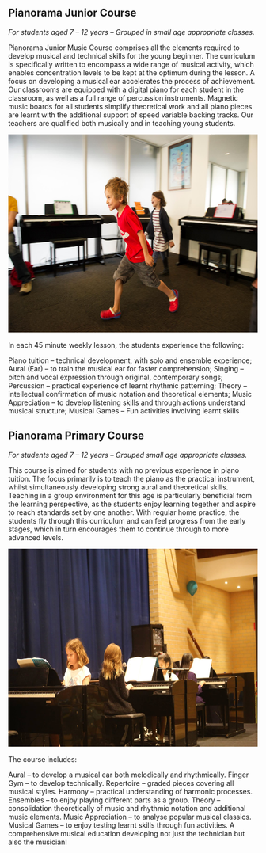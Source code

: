 ## Pianorama Junior Course  

*For students  aged  7 – 12 years – Grouped in small age appropriate classes.*

Pianorama Junior Music Course comprises all the elements required to develop musical and technical skills for the young beginner. The curriculum is specifically written to encompass a wide range of musical activity, which enables concentration levels to be kept at the optimum during the lesson. A focus on developing a musical ear accelerates the process of achievement. Our classrooms are equipped with a digital piano for each student in the classroom, as well as a full range of percussion instruments. Magnetic music boards for all students simplify theoretical work and all piano pieces are learnt with the additional support of speed variable backing tracks. Our teachers are qualified both musically and in teaching young students.

<img src="images/18121242_1945394909069149_8174843808573398308_o.jpg" alt="ismbondi" width="650" height="400">

In each 45 minute weekly lesson, the students experience the following:

Piano tuition – technical development, with solo and ensemble experience;
Aural (Ear) – to train the musical ear for faster comprehension;
Singing – pitch and vocal expression through original, contemporary songs;
Percussion – practical experience of learnt rhythmic patterning;
Theory – intellectual confirmation of music notation and theoretical elements;
Music Appreciation – to develop listening skills and through actions understand musical structure;
Musical Games – Fun activities involving learnt skills

## Pianorama Primary Course

*For students  aged  7 – 12 years – Grouped small age appropriate classes.*

This course is aimed for students with no previous experience in piano tuition. The focus primarily is to teach the piano as the practical instrument, whilst simultaneously developing strong aural and theoretical skills. Teaching in a group environment for this age is particularly beneficial from the learning perspective, as the students enjoy learning together and aspire to reach standards set by one another. With regular home practice, the students fly through this curriculum and can feel progress from the early stages, which in turn encourages them to continue through to more advanced levels.

<img src="images/26961745_2075500332725272_1848297573837803827_o.jpg" alt="ismbondi" width="650" height="400">

The course includes:

Aural – to develop a musical ear both melodically and rhythmically.
Finger Gym  – to develop technically.
Repertoire  – graded pieces covering all musical styles.
Harmony – practical understanding of harmonic processes.
Ensembles – to enjoy playing different parts as a group.
Theory – consolidation theoretically of music and rhythmic notation and additional music elements.
Music Appreciation – to analyse popular musical classics.
Musical Games – to enjoy testing learnt skills through fun activities.
A comprehensive musical education developing not just the technician but also the musician!

